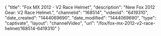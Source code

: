 {
    "title": "Fox MX 2012 - V2 Race Helmet",
    "description": "New Fox 2012 Gear: V2 Race Helmet.",
    "channelid": "168514",
    "videoid": "6419310",
    "date_created": "1444069690",
    "date_modified": "1444069690",
    "type": "captivate",
    "layout": "channelVideo",
    "url": "\/fox\/fox-mx-2012-v2-race-helmet\/168514-6419310"
}
